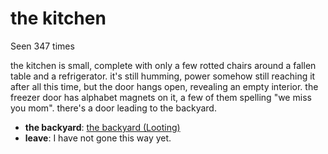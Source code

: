 # the kitchen

Seen 347 times

the kitchen is small, complete with only a few rotted chairs around a fallen table and a refrigerator. it's still humming, power somehow still reaching it after all this time, but the door hangs open, revealing an empty interior. the freezer door has alphabet magnets on it, a few of them spelling "we miss you mom". there's a door leading to the backyard.

- **the backyard**: [the backyard (Looting)](the-backyard--Looting--N8zeuzw.md)
- **leave**: I have not gone this way yet.
